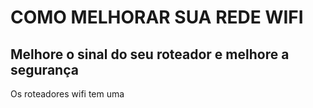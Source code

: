 # COMO MELHORAR SUA REDE WIFI

## Melhore o sinal do seu roteador e melhore a segurança

Os roteadores wifi tem uma 